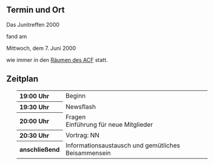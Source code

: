 <h2>Termin und Ort</h2>
 <p>
 Das Junitreffen 2000 
 
 fand am 
 </p>
 Mittwoch, dem 7. Juni 2000
 <p> wie immer in den <a href="/Treffen/Treffpunkt/">R&auml;umen des ACF</a> statt.</p>
 <h2>Zeitplan</h2>
 <table width="100%" align="center" style="margin-left:20pt;">
 <tr>
	 <th align="left" width="20%">19:00 Uhr</th>
	 <td align="left" width="80%">Beginn</td>
	</tr>
 <tr>
	 <th align="left" width="20%">19:30 Uhr</th>
	 <td align="left" width="80%">Newsflash</td>
	</tr>
 <tr>
	 <th align="left" width="20%">20:00 Uhr</th>
	 <td align="left" width="80%">Fragen<br>Einf&uuml;hrung f&uuml;r neue Mitglieder</td>
	</tr>
 <tr>
	 <th align="left" width="20%">20:30 Uhr</th>
	 <td align="left" width="80%">Vortrag: NN</td>
	</tr>
 <tr>
	 <th align="left" width="20%">anschlie&szlig;end</th>
	 <td align="left" width="80%">Informationsaustausch und gem&uuml;tliches Beisammensein</td>
	</tr>
 </table>